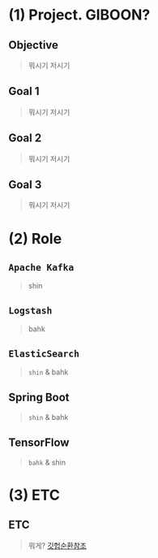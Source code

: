 # (1) Project. GIBOON?
## Objective
> 뭐시기 저시기
## Goal 1
> 뭐시기 저시기
## Goal 2
> 뭐시기 저시기
## Goal 3
> 뭐시기 저시기

# (2) Role
## `Apache Kafka`
> shin
## `Logstash`
> bahk
## `ElasticSearch`
> `shin` & bahk
## Spring Boot
> `shin` & bahk
## TensorFlow
> `bahk` & shin

# (3) ETC
## ETC
> 뭐게? [깃헙순환참조](https://github.com/chanchancheers/projectGIBOON) </br>